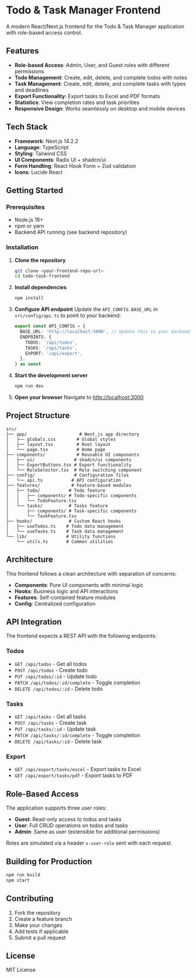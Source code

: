 # Todo & Task Manager Frontend

A modern React/Next.js frontend for the Todo & Task Manager application with role-based access control.

## Features

- **Role-based Access**: Admin, User, and Guest roles with different permissions
- **Todo Management**: Create, edit, delete, and complete todos with notes
- **Task Management**: Create, edit, delete, and complete tasks with types and deadlines
- **Export Functionality**: Export tasks to Excel and PDF formats
- **Statistics**: View completion rates and task priorities
- **Responsive Design**: Works seamlessly on desktop and mobile devices

## Tech Stack

- **Framework**: Next.js 14.2.2
- **Language**: TypeScript
- **Styling**: Tailwind CSS
- **UI Components**: Radix UI + shadcn/ui
- **Form Handling**: React Hook Form + Zod validation
- **Icons**: Lucide React

## Getting Started

### Prerequisites

- Node.js 18+ 
- npm or yarn
- Backend API running (see backend repository)

### Installation

1. **Clone the repository**
   ```bash
   git clone <your-frontend-repo-url>
   cd todo-task-frontend
   ```

2. **Install dependencies**
   ```bash
   npm install
   ```

3. **Configure API endpoint**
   Update the `API_CONFIG.BASE_URL` in `src/config/api.ts` to point to your backend:
   ```typescript
   export const API_CONFIG = {
     BASE_URL: 'http://localhost:5000', // Update this to your backend URL
     ENDPOINTS: {
       TODOS: '/api/todos',
       TASKS: '/api/tasks',
       EXPORT: '/api/export',
     },
   } as const
   ```

4. **Start the development server**
   ```bash
   npm run dev
   ```

5. **Open your browser**
   Navigate to [http://localhost:3000](http://localhost:3000)

## Project Structure

```
src/
├── app/                    # Next.js app directory
│   ├── globals.css        # Global styles
│   ├── layout.tsx         # Root layout
│   └── page.tsx           # Home page
├── components/            # Reusable UI components
│   ├── ui/               # shadcn/ui components
│   ├── ExportButtons.tsx # Export functionality
│   └── RoleSelector.tsx  # Role switching component
├── config/               # Configuration files
│   └── api.ts           # API configuration
├── features/            # Feature-based modules
│   ├── todo/           # Todo feature
│   │   ├── components/ # Todo-specific components
│   │   └── TodoFeature.tsx
│   └── tasks/          # Tasks feature
│       ├── components/ # Task-specific components
│       └── TaskFeature.tsx
├── hooks/              # Custom React hooks
│   ├── useTodos.ts    # Todo data management
│   └── useTasks.ts    # Task data management
└── lib/               # Utility functions
    └── utils.ts       # Common utilities
```

## Architecture

This frontend follows a clean architecture with separation of concerns:

- **Components**: Pure UI components with minimal logic
- **Hooks**: Business logic and API interactions
- **Features**: Self-contained feature modules
- **Config**: Centralized configuration

## API Integration

The frontend expects a REST API with the following endpoints:

### Todos
- `GET /api/todos` - Get all todos
- `POST /api/todos` - Create todo
- `PUT /api/todos/:id` - Update todo
- `PATCH /api/todos/:id/complete` - Toggle completion
- `DELETE /api/todos/:id` - Delete todo

### Tasks
- `GET /api/tasks` - Get all tasks
- `POST /api/tasks` - Create task
- `PUT /api/tasks/:id` - Update task
- `PATCH /api/tasks/:id/complete` - Toggle completion
- `DELETE /api/tasks/:id` - Delete task

### Export
- `GET /api/export/tasks/excel` - Export tasks to Excel
- `GET /api/export/tasks/pdf` - Export tasks to PDF

## Role-Based Access

The application supports three user roles:

- **Guest**: Read-only access to todos and tasks
- **User**: Full CRUD operations on todos and tasks
- **Admin**: Same as user (extensible for additional permissions)

Roles are simulated via a header `x-user-role` sent with each request.

## Building for Production

```bash
npm run build
npm start
```

## Contributing

1. Fork the repository
2. Create a feature branch
3. Make your changes
4. Add tests if applicable
5. Submit a pull request

## License

MIT License